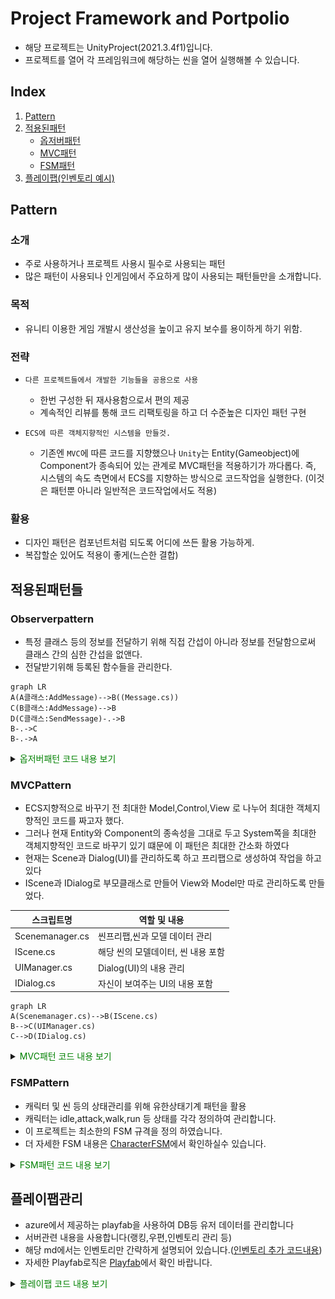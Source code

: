 # Project Framework and Portpolio
- 해당 프로젝트는 UnityProject(2021.3.4f1)입니다.
- 프로젝트를 열어 각 프레임워크에 해당하는 씬을 열어 실행해볼 수 있습니다.
## Index

1. [Pattern](#pattern)
2. [적용된패턴](#적용된패턴들)
    - [옵저버패턴](#observerpattern)
    - [MVC패턴](#mvcpattern)
    - [FSM패턴](#fsmpattern)
3. [플레이팹(인벤토리 예시)](#플레이팹관리)

## Pattern

### 소개 
- 주로 사용하거나 프로젝트 사용시 필수로 사용되는 패턴
- 많은 패턴이 사용되나 인게임에서 주요하게 많이 사용되는 패턴들만을 소개합니다.

### 목적
- 유니티 이용한 게임 개발시 생산성을 높이고 유지 보수를 용이하게 하기 위함.

### 전략
- `다른 프로젝트들에서 개발한 기능들을 공용으로 사용`
    - 한번 구성한 뒤 재사용함으로서 편의 제공
    - 계속적인 리뷰를 통해 코드 리팩토링을 하고 더 수준높은 디자인 패턴 구현

- `ECS에 따른 객체지향적인 시스템을 만들것.`
    - 기존엔 `MVC`에 따른 코드를 지향했으나 `Unity`는 Entity(Gameobject)에 Component가 종속되어 있는 관계로
    MVC패턴을 적용하기가 까다롭다. 즉, 시스템의 속도 측면에서 ECS를 지향하는 방식으로 코드작업을 실행한다.
    (이것은 패턴뿐 아니라 일반적은 코드작업에서도 적용)

### 활용
- 디자인 패턴은 컴포넌트처럼 되도록 어디에 쓰든 활용 가능하게.
- 복잡할순 있어도 적용이 좋게(느슨한 결합)

## 적용된패턴들

### Observerpattern
- 특정 클래스 등의 정보를 전달하기 위해 직접 간섭이 아니라 정보를 전달함으로써 클래스 간의 심한 간섭을 없앤다.
- 전달받기위해 등록된 함수들을 관리한다.

```mermaid
graph LR
A(A클래스:AddMessage)-->B((Message.cs))
C(B클래스:AddMessage)-->B
D(C클래스:SendMessage)-.->B
B-.->C
B-.->A
```
<details>
<summary>
    <span style="color:#008000">옵저버패턴 코드 내용 보기</span>
</summary>
    <div markdown="1">

- [Message.cs](https://github.com/ijh00116/BT_Project/blob/main/Assets/InGame/Scripts/ObserverPattern/Message.cs)
```code
private static Dictionary<string, List<Delegate>> handlers = new Dictionary<string, List<Delegate>>();

    private static void RegisterListener(string messageName, Delegate callback)
    {
        if (callback == null)
            return;
        if(!handlers.ContainsKey(messageName))
        {
            handlers.Add(messageName, new List<Delegate>());
        }
        List<Delegate> messagelst = handlers[messageName];
        Delegate ms = messagelst.Find(o => o.Method == callback.Method && o.Target == callback.Target);
        if(ms!=null)
        {
            throw new ArgumentException("Callback method is already exist!!", messageName);
        }
        messagelst.Add(callback);
    }
    private static void UnRegisterListener(string messageName, Delegate callback)
    {
        if (callback == null)
            return;
        if (!handlers.ContainsKey(messageName))
            return;

        List<Delegate> messagelst = handlers[messageName];
        Delegate ms = messagelst.Find(o => o.Method == callback.Method && o.Target == callback.Target);
        if (ms == null)
            return;
        messagelst.Remove(ms);
    }

    private static void SendMessage<T>(string messageName,T e) where T:Message
    {
        if (!handlers.ContainsKey(messageName))
            return;

        List<Delegate> messagelst = handlers[messageName];

        for(int i=0; i<messagelst.Count; i++)
        {
            if (messagelst[i].GetType() != typeof(Action<T>))
                continue;

            var _event=(Action<T>)messagelst[i];
            _event(e);
        }
    }
```
</div>
</details>

### MVCPattern
- ECS지향적으로 바꾸기 전 최대한 Model,Control,View 로 나누어 최대한 객체지향적인 코드를 짜고자 했다.
- 그러나 현재 Entity와 Component의 종속성을 그대로 두고 System쪽을 최대한 객체지향적인 코드로 바꾸기 있기 떄문에
이 패턴은 최대한 간소화 하였다
- 현재는 Scene과 Dialog(UI)를 관리하도록 하고 프리팹으로 생성하여 작업을 하고 있다
- IScene과 IDialog로 부모클래스로 만들어 View와 Model만 따로 관리하도록 만들었다.

| 스크립트명            | 역할 및 내용                                                            |
| ----------------- | ----------------------------------------------------------------------- |
| Scenemanager.cs | 씬프리팹,씬과 모델 데이터 관리 |
| IScene.cs   | 해당 씬의 모델데이터, 씬 내용 포함|
| UIManager.cs | Dialog(UI)의 내용 관리|
| IDialog.cs| 자신이 보여주는 UI의 내용 포함|

```mermaid
graph LR
A(Scenemanager.cs)-->B(IScene.cs)
B-->C(UIManager.cs)
C-->D(IDialog.cs)
```

<details>
<summary> <span style="color:#008000">MVC패턴 코드 내용 보기</span></summary>
    <div markdown="1">
        
- [Scenemanager.cs](https://github.com/ijh00116/BT_Project/blob/main/Assets/InGame/Scripts/MVC/SceneManager.cs)
```Code
    public class SceneManager : Monosingleton<SceneManager>
    {
        ...
        public void LoadStartScene()
        {
            ...
            if (scene == null)
            {
                var fullpath = string.Format("Scenes/{0}", sceneName);
                StartCoroutine(ResourcesLoader.Instance.Load<GameObject>(fullpath, o => OnPostLoadProcess(o)));
            }
        }
        void OnPostLoadProcess(Object o)
        {
            var scene = Instantiate(o) as GameObject;

            var sceneScript = scene.GetComponent<IScene>();
            ...
            SetupScene(sceneScript);
        }
        void SetupScene(IScene scene)
        {
            var scenescript = scene.GetComponent<IScene>();
            scenescript.LoadAssets(
                () =>
                {
                    AllSceneLoaded = true;
                });
        }
    }
```

- [Iscene.cs](https://github.com/ijh00116/BT_Project/blob/main/Assets/InGame/Scripts/MVC/IDialog.cs)
```code
        public class IScene : MonoBehaviour
        {
            ...
            public void LoadAssets(Action onComplete)
            {
                _onLoadComplete = onComplete;
                StartCoroutine(LoadContents());
            }

            IEnumerator LoadContents()
            {
                ...
                for (int i = 0; i < UIList.Count; ++i)
                {
                    yield return StartCoroutine(UIManager.Instance.Load(UIList[i],
                        c =>
                        {
                            _loadingContentsCount--;
                            OnContentLoadComplete(c); 
                        }));
                }
                ...
            }
            void EnterContents()
            {
                for (int i = 0; i < EnterUIList.Count; i++)
                {
                    Message.Send<ShowDialogMsg>(new ShowDialogMsg(), EnterUIList[i]);
                }
            }
        }
```
- [UIManager.cs](https://github.com/ijh00116/BT_Project/blob/main/Assets/InGame/Scripts/MVC/UIManager.cs)
```code
public class UIManager : Monosingleton<UIManager>
{
   ...
    public IEnumerator Load(string uiName,OnComplete oncomplete)
    {
       ...
        if(ui==null)
        {
            var path = string.Format("{0}/{1}", ASSET_PATH, uiName);
            yield return StartCoroutine(ResourcesLoader.Instance.Load<GameObject>(path,o=> OnPostLoadProcess(o)));
        }
       ...
    }
}

```
- [IDialog.cs](https://github.com/ijh00116/BT_Project/blob/main/Assets/InGame/Scripts/MVC/IDialog.cs)
```code
public class IDialog : MonoBehaviour
{
  ...
    public void Load()
    {
        typeName= GetType().Name;
        rt= GetComponent<RectTransform>();

        Message.AddMessage<ShowDialogMsg>(Enter,typeName);
        Message.AddMessage<HideDialogMsg>(Exit, typeName);

        OnLoad();
        DialogView.SetActive(false);
    }
    public void Unload()
    {
        Message.RemoveMessage<ShowDialogMsg>(Enter, typeName);
        Message.RemoveMessage<HideDialogMsg>(Exit, typeName);

        OnExit();
        OnUnload();
    }
...
    public static void RequestDialogEnter<T>() where T : IDialog
    {
        Message.Send<ShowDialogMsg>(new ShowDialogMsg(),typeof(T).Name);
    }

    public static void RequestDialogExit<T>() where T : IDialog
    {
        Message.Send<HideDialogMsg>(new HideDialogMsg(), typeof(T).Name);
    }
}

```  
</div>
</details>

### FSMPattern
- 캐릭터 및 씬 등의 상태관리를 위해 유한상태기계 패턴을 활용
- 캐릭터는 idle,attack,walk,run 등 상태를 각각 정의하여 관리합니다.  
- 이 프로젝트는 최소한의 FSM 규격을 정의 하였습니다.
- 더 자세한 FSM 내용은 [CharacterFSM](https://github.com/ijh00116/IdleGameSample/tree/main/Assets/MainProject/Scripts/InGame/CharacterFsm)에서 확인하실수 있습니다.
        

<details>
<summary> <span style="color:#008000">FSM패턴 코드 내용 보기 </span></summary>
    <div markdown="1">

- [StateMachine](https://github.com/ijh00116/BT_Project/blob/main/Assets/InGame/Scripts/FSM/CharacterState.cs)
```Code
public class StateMachine<T> : IStateCallbackListener where T : struct
{
    public bool Triggerevent;
    public GameObject target;
    public T PreviousState;
    public T CurrentState;
    public IStateCallback PreviousStatecallback;
    public IStateCallback currentStatecallback;
    public Dictionary<T, IStateCallback> stateLookup;
    CharacterStateMachineRunner StateMachineRunner;
    public StateMachine(GameObject obj,bool _istrigger)
    {
        target = obj;
        Triggerevent = _istrigger;

        if (StateMachineRunner == null)
            StateMachineRunner = obj.AddComponent<CharacterStateMachineRunner>();

        stateLookup = new Dictionary<T, IStateCallback>();
        StateMachineRunner.Initialize(this);
    }
   ...
}
```

- [CharacterAbility.cs](https://github.com/ijh00116/BT_Project/blob/main/Assets/InGame/Scripts/FSM/CharacterAbility.cs)

```ca
public class CharacterAbility : MonoBehaviour,IStateCallback
{
    [SerializeField] protected eActorState Mystate;
    protected Character _character = null;
    protected StateMachine<eActorState> _State;
    public Action OnEnter => onEnter;
    public Action OnExit => onExit;
    public Action OnUpdate => onUpdate;
    // Start is called before the first frame update
    protected virtual void Start()
    {
        _character = GetComponent<Character>();
        _State = _character._state;

        _State.AddState(Mystate, this);
    }
...
}
```

</div>
</details>

## 플레이팹관리
- azure에서 제공하는 playfab을 사용하여 DB등 유저 데이터를 관리합니다
- 서버관련 내용을 사용합니다(랭킹,우편,인벤토리 관리 등)
- 해당 md에서는 인벤토리만 간략하게 설명되어 있습니다.([인벤토리 추가 코드내용](https://github.com/ijh00116/IdleGameSample/tree/main/Assets/MainProject/Scripts/SystemContents/Item))
- 자세한 Playfab로직은 [Playfab](https://github.com/ijh00116/BT_Project/blob/main/Assets/InGame/Scripts/PlayfabManager.cs)에서 확인 바랍니다.

<details>
<summary> <span style="color:#008000">플레이팹 코드 내용 보기 </span></summary>
    <div markdown="1">


- [InventoryObject.cs](https://github.com/ijh00116/BT_Project/blob/main/Assets/InGame/Scripts/Inventory/InventoryObject.cs)

```ca
public class InventoryObject
{
    [SerializeField]
    private Inventory Container = new Inventory();
    public List<ItemSlot> GetSlots => Container.Slots;

    ///인벤토리 테이블에서 초기설정하여 로드    
    public void Init()
    {
        for (int i = 0; i < InGameDataTableManager.Instance.characterinfo.CharactersDefaultData.Count; i++)
        {
            ItemSlot slot = new ItemSlot();
            slot.item = new Item(InGameDataTableManager.Instance.characterinfo.CharactersDefaultData[i].idx);
            slot.item.characterItemInfo = InGameDataTableManager.Instance.characterinfo.CharactersDefaultData[i];
           
            GetSlots.Add(slot);
        }
    }
  ...
}
```
<br>
<figure>
<img src="https://github.com/ijh00116/BT_Project/blob/main/MdResources/inventory_0.PNG" title="인벤토리초기설정" width="500"><br>
<figcaption>인벤토리초기설정</figcaption><br>
</figure>
<br>

- [PlayfabManager.cs](https://github.com/ijh00116/BT_Project/blob/main/Assets/InGame/Scripts/PlayfabManager.cs)

```ca
 public class PlayfabManager : Monosingleton<PlayfabManager>
{
        ...
        
        public void SavePlayerData(Dictionary<string,string > playerdata,Action<UpdateUserDataResult> onComplete)
        {
            var request = new UpdateUserDataRequest
            {
                Data = playerdata
            };
            PlayFabClientAPI.UpdateUserData(request, onComplete, OnError);
        }
        public void SavePlayerData<T>(int keyidx, T e, Action<UpdateUserDataResult> onComplete) where T : class
        {
            Dictionary<string, string> characterdatadic = new Dictionary<string, string>();

            var _json = Newtonsoft.Json.JsonConvert.SerializeObject(e);
            characterdatadic.Add(keyidx.ToString(), _json);

            var request = new UpdateUserDataRequest
            {
                Data = characterdatadic
            };
            PlayFabClientAPI.UpdateUserData(request, onComplete, OnError);
        }
        
        ...
}

```
<br><br>
<figure>
<img src="https://github.com/ijh00116/BT_Project/blob/main/MdResources/inventory_1.PNG" title="인벤토리 아이템 업데이트" width="500"><br>
<figcaption>인벤토리 아이템 업데이트</figcaption><br>
</figure>
    <br>    
<figure>
<img src="https://github.com/ijh00116/BT_Project/blob/main/MdResources/inventory_2.PNG" title="인벤토리 업데이트 플레이팹 화면" width="900"><br>
<figcaption>인벤토리 업데이트 플레이팹 화면</figcaption><br>
</figure>


</div>
</details>
